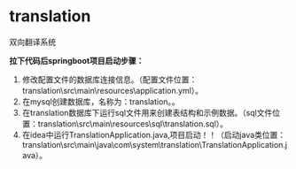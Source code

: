 # translation
双向翻译系统

**拉下代码后springboot项目启动步骤：**
 1. 修改配置文件的数据库连接信息。（配置文件位置：translation\src\main\resources\application.yml）。
 2. 在mysql创建数据库，名称为：translation。。
 3. 在translation数据库下运行sql文件用来创建表结构和示例数据。（sql文件位置：translation\src\main\resources\sql\translation.sql）。    
 4. 在idea中运行TranslationApplication.java,项目启动！！（启动java类位置：translation\src\main\java\com\system\translation\TranslationApplication.java）。
